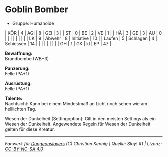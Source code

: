 # Goblin Bomber  
- Gruppe: Humanoide  

| KÖR    | 4 | AGI      | 8  | GEI        | 3  |
| ST     | 0 | BE       | 2  | VE         | 1  |
| HÄ     | 3 | GE       | 3  | AU         | 0  |
|        |   |          |    |            |    |
| LK     | 9 | Abwehr   | 8  | Initiative | 10 |
| Laufen | 5 | Schlagen | 4  | Schiessen  | 14 |
|        |   |          |    |            |    |
| GH     | 1 | GK       | kl | EP         | 47 |


**Bewaffnung:**  
Brandbombe (WB+3)

**Panzerung:**  
Felle (PA+1)

**Ausrüstung:**  
Felle (PA+1)

**Talente:**  
Nachtsicht: Kann bei einem Mindestmaß an Licht noch sehen wie am helllichten Tag.

Wesen der Dunkelheit (Settingoption): Gilt in den meisten Settings als ein Wesen der Dunkelheit. Angewendete Regeln für Wesen der Dunkelheit gelten für diese Kreatur.





___
*Fanwerk für [Dungeonslayers](https://www.dungeonslayers.net/) (C) Christian Kennig | Quelle: Slay! #1 | Lizenz: [CC-BY-NC-SA 4.0](https://creativecommons.org/licenses/by-nc-sa/4.0/deed.de)*